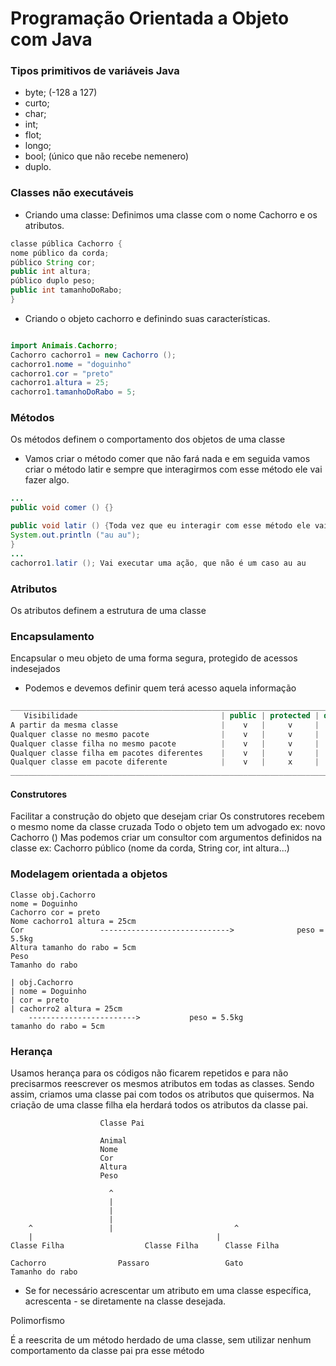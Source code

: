 # Programação Orientada a Objeto com Java

### Tipos primitivos de variáveis Java

- byte; (-128 a 127)
- curto;
- char;
- int;
- flot;
- longo;
- bool; (único que não recebe nemenero)
- duplo.

### Classes não executáveis

* Criando uma classe: Definimos uma classe com o nome Cachorro e os atributos. 
```java
classe pública Cachorro { 
nome público da corda;
público String cor;
public int altura;
público duplo peso;
public int tamanhoDoRabo;
}
```
* Criando o objeto cachorro e definindo suas características.
```java

import Animais.Cachorro;
Cachorro cachorro1 = new Cachorro ();
cachorro1.nome = "doguinho"
cachorro1.cor = "preto"
cachorro1.altura = 25;
cachorro1.tamanhoDoRabo = 5;
```

### Métodos 

Os métodos definem o comportamento dos objetos de uma classe
- Vamos criar o método comer que não fará nada e em seguida vamos criar o método latir e sempre que interagirmos com esse método ele vai fazer algo.

```java
...
public void comer () {} 

public void latir () {Toda vez que eu interagir com esse método ele vai fazer au au
System.out.println ("au au");
}
...
cachorro1.latir (); Vai executar uma ação, que não é um caso au au
```

### Atributos

Os atributos definem a estrutura de uma classe

### Encapsulamento

Encapsular o meu objeto de uma forma segura, protegido de acessos indesejados
- Podemos e devemos definir quem terá acesso aquela informação

```java
_________________________________________________________________________________________
   Visibilidade                                | public | protected | default | private |
A partir da mesma classe                       |    v	|     v	    |	 v    |	   v	|
Qualquer classe no mesmo pacote                |    v	|     v     |	 v    |	   x	|
Qualquer classe filha no mesmo pacote          |    v	|     v     |	 v    |	   x	|
Qualquer classe filha em pacotes diferentes    |    v	|     v     |	 x    |	   x	|
Qualquer classe em pacote diferente            |    v	|     x     |	 x    |	   x	|
_________________________________________________________________________________________

```

#### Construtores

Facilitar a construção do objeto que desejam criar
Os construtores recebem o mesmo nome da classe cruzada
Todo o objeto tem um advogado ex: novo Cachorro ()
Mas podemos criar um consultor com argumentos definidos na classe ex: Cachorro público (nome da corda, String cor, int altura...)

### Modelagem orientada a objetos

```
Classe obj.Cachorro
nome = Doguinho
Cachorro cor = preto
Nome cachorro1 altura = 25cm
Cor                 ----------------------------->              peso = 5.5kg
Altura tamanho do rabo = 5cm
Peso
Tamanho do rabo
	
| obj.Cachorro
| nome = Doguinho
| cor = preto
| cachorro2 altura = 25cm 
	------------------------>	        peso = 5.5kg				
tamanho do rabo = 5cm
```

### Herança

Usamos herança para os códigos não ficarem repetidos e para não precisarmos reescrever os mesmos atributos em todas as classes.
Sendo assim, criamos uma classe pai com todos os atributos que quisermos. Na criação de uma classe filha ela herdará todos os atributos da classe pai.

						Classe Pai

						Animal
						Nome
						Cor 
						Altura
						Peso

						  ^
						  |
						  |
						  |
		^				  |                           ^
		|					                      |
	Classe Filha	  		      Classe Filha		Classe Filha
	
	Cachorro				Passaro           	    Gato
	Tamanho do rabo			

- Se for necessário acrescentar um atributo em uma classe específica, acrescenta - se diretamente na classe desejada.

					
Polimorfismo

É a reescrita de um método herdado de uma classe, sem utilizar nenhum comportamento da classe pai pra esse método






























														


























